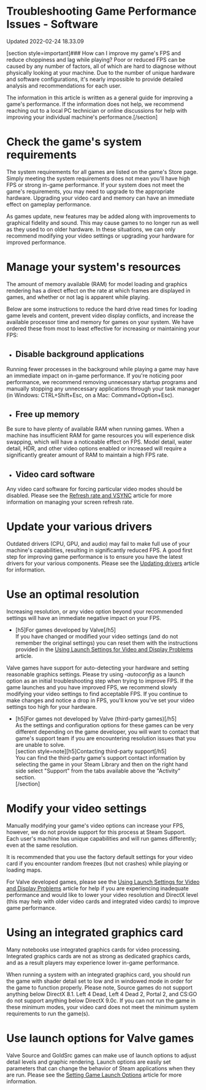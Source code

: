 # Troubleshooting Game Performance Issues - Software
Updated 2022-02-24 18.33.09

[section style=important]### How can I improve my game's FPS and reduce choppiness and lag while playing?
 Poor or reduced FPS can be caused by any number of factors, all of which are hard to diagnose without physically looking at your machine. Due to the number of unique hardware and software configurations, it's nearly impossible to provide detailed analysis and recommendations for each user.  
  
The information in this article is written as a general guide for improving a game's performance. If the information does not help, we recommend reaching out to a local PC technician or online discussions for help with improving your individual machine's performance.[/section]  
# Check the game's system requirements
  
The system requirements for all games are listed on the game's Store page. Simply meeting the system requirements does not mean you'll have high FPS or strong in-game performance. If your system does not meet the game's requirements, you may need to upgrade to the appropriate hardware. Upgrading your video card and memory can have an immediate effect on gameplay performance.  
  
As games update, new features may be added along with improvements to graphical fidelity and sound. This may cause games to no longer run as well as they used to on older hardware. In these situations, we can only recommend modifying your video settings or upgrading your hardware for improved performance.   
  
  
# Manage your system's resources
  
The amount of memory available (RAM) for model loading and graphics rendering has a direct effect on the rate at which frames are displayed in games, and whether or not lag is apparent while playing.  
  
Below are some instructions to reduce the hard drive read times for loading game levels and content, prevent video display conflicts, and increase the available processor time and memory for games on your system. We have ordered these from most to least effective for increasing or maintaining your FPS:  

* ## Disable background applications
 Running fewer processes in the background while playing a game may have an immediate impact on in-game performance. If you're noticing poor performance, we recommend removing unnecessary startup programs and manually stopping any unnecessary applications through your task manager (in Windows: CTRL+Shift+Esc, on a Mac: Command+Option+Esc).
* ## Free up memory
 Be sure to have plenty of available RAM when running games. When a machine has insufficient RAM for game resources you will experience disk swapping, which will have a noticeable effect on FPS. Model detail, water detail, HDR, and other video options enabled or increased will require a significantly greater amount of RAM to maintain a high FPS rate.
* ## Video card software
 Any video card software for forcing particular video modes should be disabled. Please see the [Refresh rate and VSYNC](https://help.steampowered.com/en/faqs/view/2C7C-E420-87D5-977C) article for more information on managing your screen refresh rate.

  
  
# Update your various drivers
  
Outdated drivers (CPU, GPU, and audio) may fail to make full use of your machine's capabilities, resulting in significantly reduced FPS. A good first step for improving game performance is to ensure you have the latest drivers for your various components. Please see the [Updating drivers](https://help.steampowered.com/en/faqs/view/5799-495F-1F25-D15B) article for information.  
  
  
# Use an optimal resolution
  
Increasing resolution, or any video option beyond your recommended settings will have an immediate negative impact on your FPS.  

* [h5]For games developed by Valve[/h5]  
If you have changed or modified your video settings (and do not remember the original settings) you can reset them with the instructions provided in the [Using Launch Settings for Video and Display Problems](https://help.steampowered.com/en/faqs/view/2542-790F-14F8-D66A) article.  
  
Valve games have support for auto-detecting your hardware and setting reasonable graphics settings. Please try using *-autoconfig* as a launch option as an initial troubleshooting step when trying to improve FPS. If the game launches and you have improved FPS, we recommend slowly modifying your video settings to find acceptable FPS. If you continue to make changes and notice a drop in FPS, you'll know you've set your video settings too high for your hardware.
* [h5]For games not developed by Valve (third-party games)[/h5]  
As the settings and configuration options for these games can be very different depending on the game developer, you will want to contact that game's support team if you are encountering resolution issues that you are unable to solve.  
[section style=note][h5]Contacting third-party support[/h5]  
You can find the third-party game's support contact information by selecting the game in your Steam Library and then on the right hand side select "Support" from the tabs available above the "Activity" section.  
[/section]

  
  
# Modify your video settings
  
Manually modifying your game's video options can increase your FPS, however, we do not provide support for this process at Steam Support. Each user's machine has unique capabilities and will run games differently; even at the same resolution.  
  
It is recommended that you use the factory default settings for your video card if you encounter random freezes (but not crashes) while playing or loading maps.  
  
For Valve developed games, please see the [Using Launch Settings for Video and Display Problems](https://help.steampowered.com/en/faqs/view/2542-790F-14F8-D66A) article for help if you are experiencing inadequate performance and would like to lower your video resolution and DirectX level (this may help with older video cards and integrated video cards) to improve game performance.  
  
  
# Using an integrated graphics card
  
Many notebooks use integrated graphics cards for video processing. Integrated graphics cards are not as strong as dedicated graphics cards, and as a result players may experience lower in-game performance.  
  
When running a system with an integrated graphics card, you should run the game with shader detail set to low and in windowed mode in order for the game to function properly. Please note, Source games do not support anything below DirectX 8.1. Left 4 Dead, Left 4 Dead 2, Portal 2, and CS:GO do not support anything below DirectX 9.0c. If you can not run the game in these minimum modes, your video card does not meet the minimum system requirements to run the game(s).  
  
  
# Use launch options for Valve games
  
Valve Source and GoldSrc games can make use of launch options to adjust detail levels and graphic rendering. Launch options are easily set parameters that can change the behavior of Steam applications when they are run. Please see the [Setting Game Launch Options](https://help.steampowered.com/en/faqs/view/7D01-D2DD-D75E-2955) article for more information.